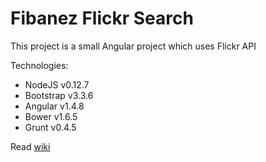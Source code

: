 # Fibanez Flickr Search

This project is a small Angular project which uses Flickr API

Technologies:  
* NodeJS v0.12.7  
* Bootstrap v3.3.6  
* Angular v1.4.8
* Bower v1.6.5  
* Grunt v0.4.5  

Read [wiki](https://github.com/fibanez6/fibanez_flickr_search/wiki/)

[git]: http://git-scm.com/
[bower]: http://bower.io
[npm]: https://www.npmjs.org/
[node]: http://nodejs.org
[protractor]: https://github.com/angular/protractor
[jasmine]: http://jasmine.github.io
[karma]: http://karma-runner.github.io
[travis]: https://travis-ci.org/
[http-server]: https://github.com/nodeapps/http-server
